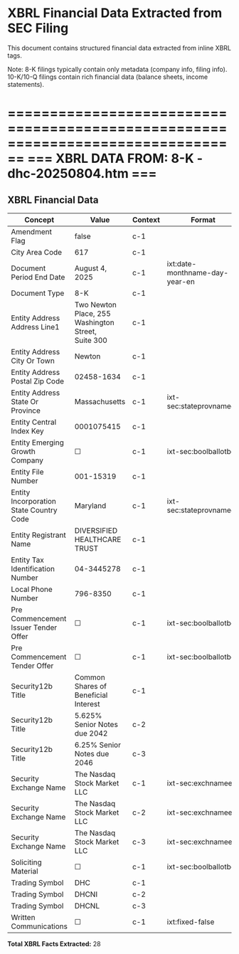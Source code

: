 # XBRL Financial Data Extracted from SEC Filing

This document contains structured financial data extracted from inline XBRL tags.

Note: 8-K filings typically contain only metadata (company info, filing info).
      10-K/10-Q filings contain rich financial data (balance sheets, income statements).


================================================================================
=== XBRL DATA FROM: 8-K - dhc-20250804.htm ===
================================================================================

## XBRL Financial Data

| Concept | Value | Context | Format |
|---------|-------|---------|--------|
| Amendment Flag | false | c-1 |  |
| City Area Code | 617 | c-1 |  |
| Document Period End Date | August 4, 2025 | c-1 | ixt:date-monthname-day-year-en |
| Document Type | 8-K | c-1 |  |
| Entity Address Address Line1 | Two Newton Place, 255 Washington Street, Suite 300 | c-1 |  |
| Entity Address City Or Town | Newton | c-1 |  |
| Entity Address Postal Zip Code | 02458-1634 | c-1 |  |
| Entity Address State Or Province | Massachusetts | c-1 | ixt-sec:stateprovnameen |
| Entity Central Index Key | 0001075415 | c-1 |  |
| Entity Emerging Growth Company | ☐ | c-1 | ixt-sec:boolballotbox |
| Entity File Number | 001-15319 | c-1 |  |
| Entity Incorporation State Country Code | Maryland | c-1 | ixt-sec:stateprovnameen |
| Entity Registrant Name | DIVERSIFIED HEALTHCARE TRUST | c-1 |  |
| Entity Tax Identification Number | 04-3445278 | c-1 |  |
| Local Phone Number | 796-8350 | c-1 |  |
| Pre Commencement Issuer Tender Offer | ☐ | c-1 | ixt-sec:boolballotbox |
| Pre Commencement Tender Offer | ☐ | c-1 | ixt-sec:boolballotbox |
| Security12b Title | Common Shares of Beneficial Interest | c-1 |  |
| Security12b Title | 5.625% Senior Notes due 2042 | c-2 |  |
| Security12b Title | 6.25% Senior Notes due 2046 | c-3 |  |
| Security Exchange Name | The Nasdaq Stock Market LLC | c-1 | ixt-sec:exchnameen |
| Security Exchange Name | The Nasdaq Stock Market LLC | c-2 | ixt-sec:exchnameen |
| Security Exchange Name | The Nasdaq Stock Market LLC | c-3 | ixt-sec:exchnameen |
| Soliciting Material | ☐ | c-1 | ixt-sec:boolballotbox |
| Trading Symbol | DHC | c-1 |  |
| Trading Symbol | DHCNI | c-2 |  |
| Trading Symbol | DHCNL | c-3 |  |
| Written Communications | ☐ | c-1 | ixt:fixed-false |

**Total XBRL Facts Extracted:** 28


